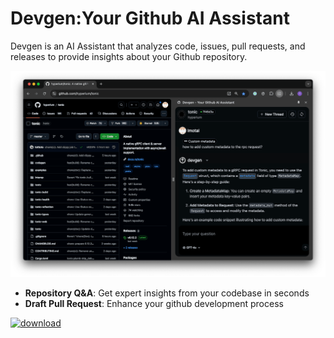 # Devgen:Your Github AI Assistant
Devgen is an AI Assistant that analyzes code, issues, pull requests, and releases to provide insights about your Github repository.


<img src="img/devgen_first_look.png" alt="devgen" />

* **Repository Q&A**:  Get expert insights from your codebase in seconds
* **Draft Pull Request**:  Enhance your github development process

[![download]([https://storage.googleapis.com/web-dev-uploads/image/WlD8wC6g8khYWPJUsQceQkhXSlv1/UV4C4ybeBTsZt43U4xis.png])](https://chromewebstore.google.com/detail/devgen-your-github-ai-ass/iglkjhingcdlfanjlokiodgfcllmcfoc?authuser=0&hl=en)
